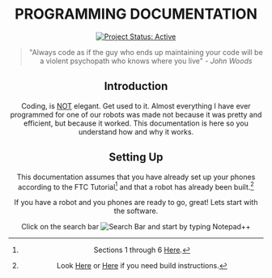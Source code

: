 # <center>PROGRAMMING DOCUMENTATION
[<center>![Project Status: Active](https://www.repostatus.org/badges/latest/active.svg)](https://www.github.com/SteelHearts-FTC11865/2018-Robot-Program)
> "Always code as if the guy who ends up maintaining your code will be a violent psychopath who knows where you live" - *John Woods*

## Introduction
Coding, is <u>NOT</u> elegant. Get used to it. Almost everything I have ever programmed for one of our robots was made not because it was pretty and efficient, but because it worked. This documentation is here so you understand how and why it works. 
 
## Setting Up
This documentation assumes that you have already set up your phones according to the FTC Tutorial[^1] and that a robot has already been built.[^2]

If you have a robot and you phones are ready to go, great! Lets start with the software.

Click on the search bar 
![Search Bar](https://i.imgur.com/7TGYBLA.png)
and start by typing Notepad++

[^1]: Sections 1 through 6 [Here](https://www.firstinspires.org/sites/default/files/uploads/resource_library/ftc/android-studio-tutorial.pdf).
[^2]: Look [Here](http://www.revrobotics.com/content/docs/GearDriveTrain-Guide.pdf) or [Here](http://www.revrobotics.com/content/docs/ChainDriveTrain-Guide.pdf) if you need build instructions.
<!--stackedit_data:
eyJoaXN0b3J5IjpbMTQyMDcwOTAwM119
-->